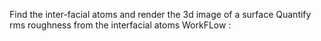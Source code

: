 Find the inter-facial atoms and render the 3d image of a surface Quantify rms roughness from the interfacial atoms WorkFLow :
